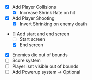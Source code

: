 - [x] Add Player Collisions
  - [x] Increase Shrink Rate on hit
- [x] Add Player Shooting
  - [x] Invert Shrinking on enemy death
- [] Add start and end screen
  - [ ] Start screen
  - [x] End screen
- [x] Enemies die out of bounds
- [ ] Score system
- [ ] Player isnt visible out of bounds
- [ ] Add Powerup system -> Optional